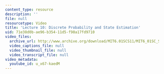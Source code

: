```yaml
---
content_type: resource
description: ''
file: null
resourcetype: Video
title: 'Lecture 10: Discrete Probability and State Estimation'
uid: 71e38d0b-ae96-b354-11d5-f98a17fd9710
video_files:
  archive_url: http://www.archive.org/download/MIT6.01SCS11/MIT6_01SC_S11_lec10_300k.mp4
  video_captions_file: null
  video_thumbnail_file: null
  video_transcript_file: null
video_metadata:
  youtube_id: u_x67-kaedM
---
```

